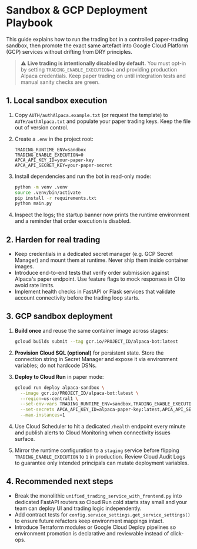 # Sandbox & GCP Deployment Playbook

This guide explains how to run the trading bot in a controlled paper-trading
sandbox, then promote the exact same artefact into Google Cloud Platform (GCP)
services without drifting from DRY principles.

> ⚠️ **Live trading is intentionally disabled by default.** You must opt-in by
> setting `TRADING_ENABLE_EXECUTION=1` and providing production Alpaca
> credentials. Keep paper trading on until integration tests and manual sanity
> checks are green.

## 1. Local sandbox execution

1. Copy `AUTH/authAlpaca.example.txt` (or request the template) to
   `AUTH/authAlpaca.txt` and populate your paper trading keys. Keep the file out
   of version control.
2. Create a `.env` in the project root:

   ```dotenv
   TRADING_RUNTIME_ENV=sandbox
   TRADING_ENABLE_EXECUTION=0
   APCA_API_KEY_ID=your-paper-key
   APCA_API_SECRET_KEY=your-paper-secret
   ```

3. Install dependencies and run the bot in read-only mode:

   ```bash
   python -m venv .venv
   source .venv/bin/activate
   pip install -r requirements.txt
   python main.py
   ```

4. Inspect the logs; the startup banner now prints the runtime environment and a
   reminder that order execution is disabled.

## 2. Harden for real trading

- Keep credentials in a dedicated secret manager (e.g. GCP Secret Manager) and
  mount them at runtime. Never ship them inside container images.
- Introduce end-to-end tests that verify order submission against Alpaca's
  paper endpoint. Use feature flags to mock responses in CI to avoid rate
  limits.
- Implement health checks in FastAPI or Flask services that validate account
  connectivity before the trading loop starts.

## 3. GCP sandbox deployment

1. **Build once** and reuse the same container image across stages:

   ```bash
   gcloud builds submit --tag gcr.io/PROJECT_ID/alpaca-bot:latest
   ```

2. **Provision Cloud SQL (optional)** for persistent state. Store the connection
   string in Secret Manager and expose it via environment variables; do not
   hardcode DSNs.

3. **Deploy to Cloud Run** in paper mode:

   ```bash
   gcloud run deploy alpaca-sandbox \
     --image gcr.io/PROJECT_ID/alpaca-bot:latest \
     --region=us-central1 \
     --set-env-vars TRADING_RUNTIME_ENV=sandbox,TRADING_ENABLE_EXECUTION=0 \
     --set-secrets APCA_API_KEY_ID=alpaca-paper-key:latest,APCA_API_SECRET_KEY=alpaca-paper-secret:latest \
     --max-instances=1
   ```

4. Use Cloud Scheduler to hit a dedicated `/health` endpoint every minute and
   publish alerts to Cloud Monitoring when connectivity issues surface.

5. Mirror the runtime configuration to a `staging` service before flipping
   `TRADING_ENABLE_EXECUTION` to `1` in production. Review Cloud Audit Logs to
   guarantee only intended principals can mutate deployment variables.

## 4. Recommended next steps

- Break the monolithic `unified_trading_service_with_frontend.py` into
  dedicated FastAPI routers so Cloud Run cold starts stay small and your team
  can deploy UI and trading logic independently.
- Add contract tests for `config.service_settings.get_service_settings()` to
  ensure future refactors keep environment mappings intact.
- Introduce Terraform modules or Google Cloud Deploy pipelines so environment
  promotion is declarative and reviewable instead of click-ops.

